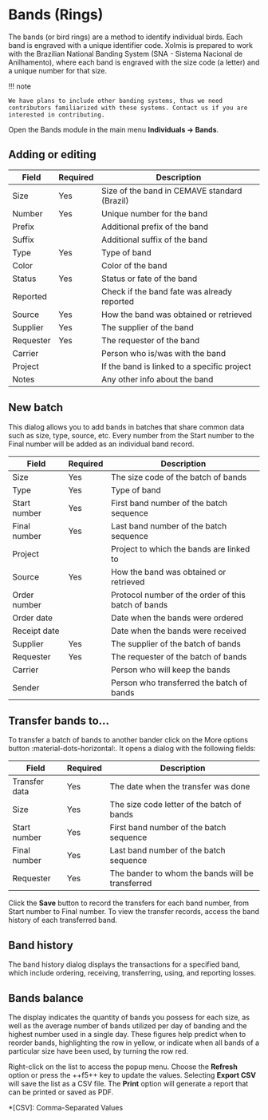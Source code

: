 # Bands (Rings)

The bands (or bird rings) are a method to identify individual birds. Each band is engraved with a unique identifier code. Xolmis is prepared to work with the Brazilian National Banding System (SNA - Sistema Nacional de Anilhamento), where each band is engraved with the size code (a letter) and a unique number for that size.

!!! note

    We have plans to include other banding systems, thus we need contributors familiarized with these systems. Contact us if you are interested in contributing.

Open the Bands module in the main menu **Individuals → Bands**.

## Adding or editing

Field | Required | Description
--- | --- | ---
Size | Yes | Size of the band in CEMAVE standard (Brazil)
Number | Yes | Unique number for the band
Prefix | | Additional prefix of the band
Suffix | | Additional suffix of the band
Type | Yes | Type of band
Color | | Color of the band
Status | Yes | Status or fate of the band
Reported | | Check if the band fate was already reported
Source | Yes | How the band was obtained or retrieved
Supplier | Yes | The supplier of the band
Requester | Yes | The requester of the band
Carrier | | Person who is/was with the band
Project | | If the band is linked to a specific project
Notes | | Any other info about the band

## New batch

This dialog allows you to add bands in batches that share common data such as size, type, source, etc. Every number from the Start number to the Final number will be added as an individual band record.

Field | Required | Description
--- | --- | ---
Size | Yes | The size code of the batch of bands
Type | Yes | Type of band
Start number | Yes | First band number of the batch sequence
Final number | Yes | Last band number of the batch sequence
Project | | Project to which the bands are linked to
Source | Yes | How the band was obtained or retrieved
Order number | | Protocol number of the order of this batch of bands
Order date | | Date when the bands were ordered
Receipt date | | Date when the bands were received
Supplier | Yes | The supplier of the batch of bands
Requester | Yes | The requester of the batch of bands
Carrier | | Person who will keep the bands
Sender | | Person who transferred the batch of bands

## Transfer bands to...

To transfer a batch of bands to another bander click on the More options button :material-dots-horizontal:. It opens a dialog with the following fields:

Field | Required | Description
--- | --- | ---
Transfer data | Yes | The date when the transfer was done
Size | Yes | The size code letter of the batch of bands
Start number | Yes | First band number of the batch sequence
Final number | Yes | Last band number of the batch sequence
Requester | Yes | The bander to whom the bands will be transferred

Click the **Save** button to record the transfers for each band number, from Start number to Final number. To view the transfer records, access the band history of each transferred band.

## Band history

The band history dialog displays the transactions for a specified band, which include ordering, receiving, transferring, using, and reporting losses.

## Bands balance

The display indicates the quantity of bands you possess for each size, as well as the average number of bands utilized per day of banding and the highest number used in a single day. These figures help predict when to reorder bands, highlighting the row in yellow, or indicate when all bands of a particular size have been used, by turning the row red.

Right-click on the list to access the popup menu. Choose the **Refresh** option or press the ++f5++ key to update the values. Selecting **Export CSV** will save the list as a CSV file. The **Print** option will generate a report that can be printed or saved as PDF.

*[CSV]: Comma-Separated Values
